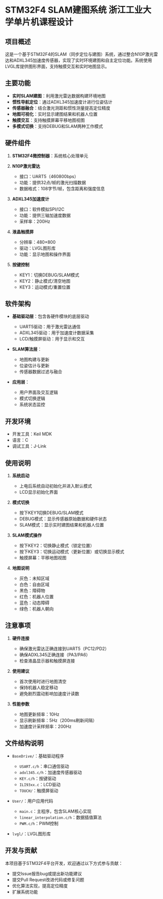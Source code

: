 # STM32F4 SLAM建图系统 浙江工业大学单片机课程设计

## 项目概述

这是一个基于STM32F4的SLAM（同步定位与建图）系统，通过整合N10P激光雷达和ADXL345加速度传感器，实现了实时环境建图和自主定位功能。系统使用LVGL库提供图形界面，支持触摸交互和实时地图显示。

## 主要功能

- **实时SLAM建图**：利用激光雷达数据构建环境地图
- **惯性导航定位**：通过ADXL345加速度计进行位姿估计
- **传感器融合**：结合激光测距和惯性测量提高定位精度
- **地图可视化**：实时显示建图结果和机器人位置
- **触摸交互**：支持触摸屏幕平移地图视图
- **多模式切换**：支持DEBUG和SLAM两种工作模式

## 硬件组件

1. **STM32F4微控制器**：系统核心处理单元
2. **N10P激光雷达**
   - 接口：UART5（460800bps）
   - 功能：提供32点/帧的激光扫描数据
   - 数据格式：108字节/帧，包含距离和强度信息

3. **ADXL345加速度计**
   - 接口：软件模拟SPI/I2C
   - 功能：提供三轴加速度数据
   - 采样率：200Hz

4. **液晶触摸屏**
   - 分辨率：480×800
   - 驱动：LVGL图形库
   - 功能：显示地图和操作界面

5. **按键控制**
   - KEY1：切换DEBUG/SLAM模式
   - KEY2：静止模式/清空地图
   - KEY3：运动模式/重置位置

## 软件架构

- **基础驱动层**：包含各硬件模块的底层驱动
  - UART5驱动：用于激光雷达通信
  - ADXL345驱动：用于加速度计数据采集
  - LCD/触摸屏驱动：用于显示和交互

- **SLAM算法层**：
  - 地图构建与更新
  - 位姿估计与更新
  - 传感器数据过滤与融合

- **应用层**：
  - 用户界面及交互逻辑
  - 模式切换逻辑
  - 系统状态监控

## 开发环境

- 开发工具：Keil MDK
- 语言：C
- 调试工具：J-Link

## 使用说明

1. **系统启动**
   - 上电后系统自动初始化并进入默认模式
   - LCD显示初始化界面

2. **模式切换**
   - 按下KEY1切换DEBUG/SLAM模式
   - DEBUG模式：显示传感器原始数据和硬件状态
   - SLAM模式：显示实时建图结果和机器人位置

3. **SLAM模式操作**
   - 按下KEY2：切换静止模式（锁定位置）
   - 按下KEY3：切换运动模式（更新位置）或切换显示模式
   - 触摸屏幕：平移地图视图

4. **地图说明**
   - 灰色：未知区域
   - 白色：自由区域
   - 黑色：障碍物
   - 红色：机器人位置
   - 蓝色：动态障碍
   - 绿色：机器人朝向

## 注意事项

1. **硬件连接**
   - 确保激光雷达正确连接到UART5（PC12/PD2）
   - 确保ADXL345正确连接（PA3/PA6）
   - 检查液晶显示器和触摸屏连接

2. **使用建议**
   - 首次使用时进行地图清空
   - 保持机器人稳定移动
   - 避免剧烈震动影响加速度计读数

3. **性能参数**
   - 地图更新频率：10Hz
   - 显示刷新频率：5Hz（200ms刷新间隔）
   - 加速度计采样频率：200Hz

## 文件结构说明

- `BaseDrive/`：基础驱动程序
  - `USART.c/h`：串口通信驱动
  - `adxl345.c/h`：加速度传感器驱动
  - `KEY.c/h`：按键驱动
  - `ILI93xx.c`：LCD驱动
  - `TOUCH/`：触摸屏驱动

- `User/`：用户应用代码
  - `main.c`：主程序，包含SLAM核心实现
  - `linear_interpolation.c/h`：数据插值算法
  - `PWM.c/h`：PWM控制

- `lvgl/`：LVGL图形库

## 开发与贡献

本项目基于STM32F4平台开发，欢迎通过以下方式参与贡献：

- 提交Issue报告bug或提出新功能建议
- 提交Pull Request改进代码或修复问题
- 优化算法实现，提高定位精度
- 扩展系统功能
